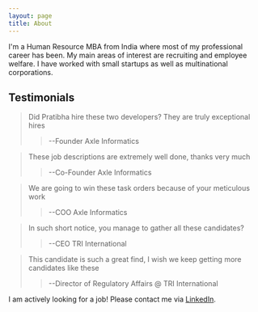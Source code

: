 ```yaml
---
layout: page
title: About
---
```

I'm a Human Resource MBA from India where most of my professional career has been. My main areas of interest are recruiting and employee welfare. I have worked with small startups as well as multinational corporations.

## Testimonials

> Did Pratibha hire these two developers? They are truly exceptional hires
>> --Founder Axle Informatics

> These job descriptions are extremely well done, thanks very much
>> --Co-Founder Axle Informatics

> We are going to win these task orders because of your meticulous work
>> --COO Axle Informatics

> In such short notice, you manage to gather all these candidates?
>> --CEO TRI International

> This candidate is such a great find, I wish we keep getting more candidates like these
>> --Director of Regulatory Affairs @ TRI International

<p class="available">
  I am actively looking for a job! Please contact me via <a href="https://www.linkedin.com/in/pratibhadutta">LinkedIn</a>.
</p>
